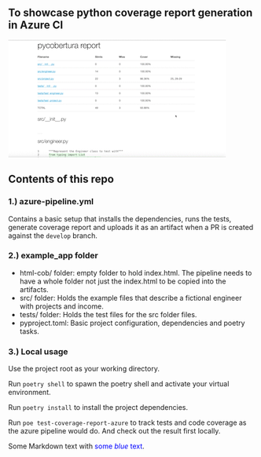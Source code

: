 
## To showcase python coverage report generation in Azure CI

![](report-visualize.gif)

## Contents of this repo

###  1.) azure-pipeline.yml
Contains a basic setup that installs the dependencies,
runs the tests, generate coverage report and uploads it
as an artifact when a PR is created against the `develop` branch.


###  2.) example_app folder

- html-cob/ folder: empty folder to hold index.html.
  The pipeline needs to have a whole folder not just the index.html
  to be copied into the artifacts.
- src/ folder:
  Holds the example files that describe a fictional engineer
  with projects and income.
- tests/ folder:
  Holds the test files for the src folder files.
- pyproject.toml:
  Basic project configuration, dependencies and poetry tasks.

### 3.) Local usage

Use the project root as your working directory.

Run `poetry shell` to spawn the poetry shell and activate your virtual environment.

Run `poetry install` to install the project dependencies.

Run `poe test-coverage-report-azure` to track tests and code coverage as the azure pipeline would do.
And check out the result first locally.

<p>Some Markdown text with <span style="color:blue">some <em>blue</em> text</span>.</p>
